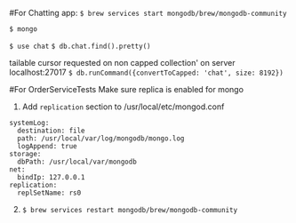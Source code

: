 #For Chatting app:
`$ brew services start mongodb/brew/mongodb-community`

`$ mongo`

`$ use chat`
`$ db.chat.find().pretty()`

tailable cursor requested on non capped collection' on server localhost:27017
`$ db.runCommand({convertToCapped: 'chat', size: 8192})`

#For OrderServiceTests
Make sure replica is enabled for mongo

1. Add `replication` section to /usr/local/etc/mongod.conf
```
systemLog:
  destination: file
  path: /usr/local/var/log/mongodb/mongo.log
  logAppend: true
storage:
  dbPath: /usr/local/var/mongodb
net:
  bindIp: 127.0.0.1
replication:
  replSetName: rs0
```
2. `$ brew services restart mongodb/brew/mongodb-community`